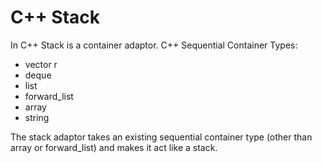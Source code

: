 # C++ Stack
In C++ Stack is a container adaptor. C++ Sequential Container Types:
<ul>
  <li>vector&#09;r</li>
  <li>deque</li>
  <li>list</li>
  <li>forward_list</li>
  <li>array</li>
  <li>string</li>
</ul>
The stack adaptor takes an existing sequential container type (other than array or forward_list) and makes it act like a stack.
